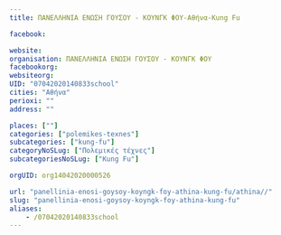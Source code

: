 ```yaml
---
title: ΠΑΝΕΛΛΗΝΙΑ ΕΝΩΣΗ ΓΟΥΣΟΥ - ΚΟΥΝΓΚ ΦΟΥ-Αθήνα-Kung Fu

facebook:

website:
organisation: ΠΑΝΕΛΛΗΝΙΑ ΕΝΩΣΗ ΓΟΥΣΟΥ - ΚΟΥΝΓΚ ΦΟΥ
facebookorg:
websiteorg:
UID: "07042020140833school"
cities: "Αθήνα"
perioxi: ""
address: ""

places: [""]
categories: ["polemikes-texnes"]
subcategories: ["kung-fu"]
categoryNoSLug: ["Πολεμικές τέχνες"]
subcategoriesNoSLug: ["Kung Fu"]

orgUID: org14042020000526

url: "panellinia-enosi-goysoy-koyngk-foy-athina-kung-fu/athina//"
slug: "panellinia-enosi-goysoy-koyngk-foy-athina-kung-fu"
aliases:
    - /07042020140833school
---
```





